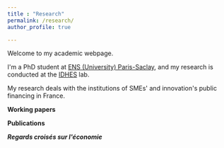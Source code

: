 ```yaml
---
title : "Research"
permalink: /research/
author_profile: true

---
```


Welcome to my academic webpage.

I'm a PhD student at [ENS (University) Paris-Saclay](https://ens-paris-saclay.fr/en), and my research is conducted at the [IDHES](https://www.idhes.cnrs.fr/) lab.

My research deals with the institutions of SMEs' and innovation's public financing in France.

**Working papers**

**Publications**

**_Regards croisés sur l'économie_**
